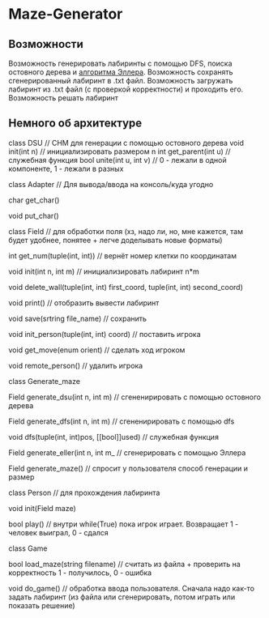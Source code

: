 # Maze-Generator

## Возможности
Возможность генерировать лабиринты с помощью DFS, поиска остовного дерева и [алгоритма Эллера](https://habr.com/ru/articles/667576/). Возможность сохранять сгенерированный лабиринт в .txt файл. Возможность загружать лабиринт из .txt файл (с проверкой корректности) и проходить его. Возможность решать лабиринт

## Немного об архитектуре

class DSU // СНМ для генерации с помощью остовного дерева
void init(int n) // инициализировать размером n
int get_parent(int u) // служебная функция
bool unite(int u, int v) // 0 - лежали в одной компоненте, 1 - лежали в разных

class Adapter // Для вывода/ввода на консоль/куда угодно

char get_char()

void put_char()


class Field // для обработки поля (хз, надо ли, но, мне кажется, там будет удобнее, понятее + легче доделывать новые форматы)

int get_num(tuple(int, int)) // вернёт номер клетки по координатам

void init(int n, int m) // инициализировать лабиринт n*m

void delete_wall(tuple(int, int) first_coord, tuple(int, int) second_coord)

void print() // отобразить вывести лабиринт

void save(srtring file_name) // сохранить

void init_person(tuple(int, int) coord) // поставить игрока

void get_move(enum orient) // сделать ход игроком

void remote_person() // удалить игрока


class Generate_maze

Field generate_dsu(int n, int m) // сгененирировать с помощью остовного дерева

Field generate_dfs(int n, int m) // сгененирировать с помощью dfs

void dfs(tuple(int, int)pos, [[bool]]used) // служебная функция

Field generate_eller(int n, int m_ // сгенерировать с помощью Эллера

Field generate_maze() // спросит у пользователя способ генерации и размер

class Person // для прохождения лабиринта

void init(Field maze)

bool play() // внутри while(True) пока игрок играет. Возвращает 1 - человек выиграл, 0 - сдался

class Game 

bool load_maze(string filename) // считать из файла + проверить на корректность 1 - получилось, 0 - ошибка

void do_game() // обработка ввода пользователя. Сначала надо как-то задать лабиринт (из файла или сгенерировать, потом играть или показать решение)

